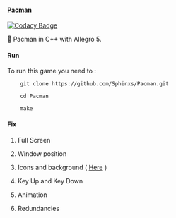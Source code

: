 
#### [Pacman](https://github.com/Sphinxs/Pacman)

[![Codacy Badge](https://api.codacy.com/project/badge/Grade/7b4cabacd3d54d49895199a748e15184)](https://www.codacy.com/app/Sphinxs/Pacman?utm_source=github.com&amp;utm_medium=referral&amp;utm_content=Sphinxs/Pacman&amp;utm_campaign=Badge_Grade)

:fish_cake: Pacman in C++ with Allegro 5.

#### Run

To run this game you need to :

```shell
    git clone https://github.com/Sphinxs/Pacman.git

    cd Pacman

    make
```

#### Fix

1. Full Screen

2. Window position

3. Icons and background ( [Here](http://joshkelle.com/projects/pacman.html) )

4. Key Up and Key Down

5. Animation

6. Redundancies